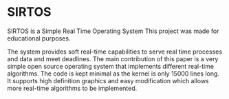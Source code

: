 # SIRTOS

SIRTOS is a Simple Real Time Operating System
This project was made for educational purposes.

The system provides soft real-time capabilities to serve real time processes and data and meet deadlines. The main contribution of this paper is a very simple open source operating system that implements different real-time algorithms. The code is kept minimal as the kernel is only 15000 lines long. It supports high definition graphics and easy modification which allows more real-time algorithms to be implemented.



